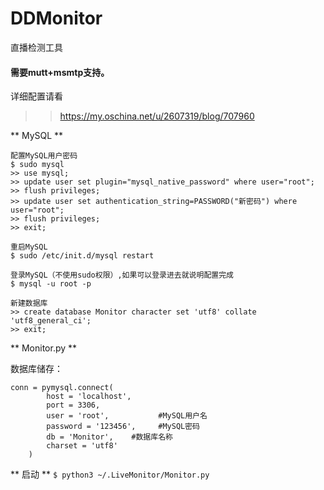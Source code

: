 # DDMonitor
直播检测工具

#### 需要mutt+msmtp支持。
详细配置请看
>>https://my.oschina.net/u/2607319/blog/707960

** MySQL **  
```
配置MySQL用户密码
$ sudo mysql
>> use mysql;
>> update user set plugin="mysql_native_password" where user="root";
>> flush privileges;
>> update user set authentication_string=PASSWORD("新密码") where user="root";
>> flush privileges;
>> exit;

重启MySQL
$ sudo /etc/init.d/mysql restart

登录MySQL（不使用sudo权限）,如果可以登录进去就说明配置完成
$ mysql -u root -p

新建数据库
>> create database Monitor character set 'utf8' collate 'utf8_general_ci';
>> exit;

```
  
** Monitor.py **  

数据库储存：
```
conn = pymysql.connect(
		host = 'localhost',
		port = 3306,
		user = 'root',           #MySQL用户名
		password = '123456',     #MySQL密码
		db = 'Monitor',    #数据库名称
		charset = 'utf8'
	)
```

** 启动 ** 
`$ python3 ~/.LiveMonitor/Monitor.py`
